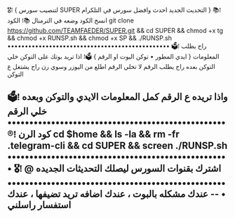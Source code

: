 🎖⁞ { لتنصيب سورس SUPER التحديث الجديد 
احدث وافضل سورس في التلكرام }
📚⁞  انسخ الكود وضعه في الترمنال
📚⁞ الكود 
git clone https://github.com/TEAMFAEDER/SUPER.git && cd SUPER  && chmod +x tg && chmod +x RUNSP.sh && chmod +x SP && ./RUNSP.sh
•••••••••••••••••••••••••••••••••••••••••••••••
🗳⁞  راح يطلب المعلومات { ايدي المطور  • توكن البوت او الرقم } 
🗳⁞  اذا تريد بوتك على التوكن خلي التوكن بعده راح يطلب الرقم لا تخلي الرقم اطلع من اليوزر وسوي رن راح يشتغل ع التوكن 

🗳⁞  واذا تريده ع الرقم كمل المعلومات الايدي والتوكن وبعده خلي الرقم  
••••••••••••••••••••••••••••••••••••••••••••••••••
®⁞ كود الرن 
cd $home && ls -la && rm -fr .telegram-cli && cd SUPER && screen ./RUNSP.sh
•••••••••••••••••••••••••••••••••••••••••••••••••••
🎖⁞  اشترك بقنوات السورس ليصلك التحديثات الجديده 
@
•••••••••••••••••••••••••••••••••••••••••••••••••••
-- عندك مشكله بالبوت ، عندك اضافه تريد تضيفها ، عندك استفسار راسلني 
-- 

